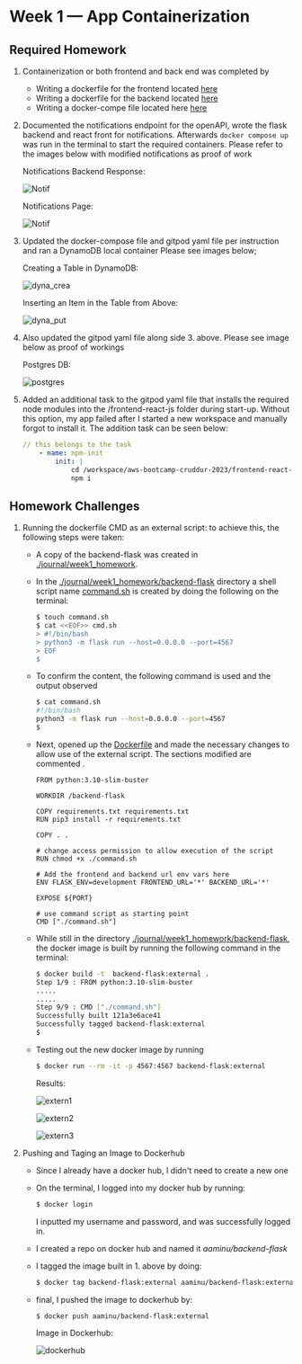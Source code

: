 # Week 1 — App Containerization

## Required Homework
1. Containerization or both frontend and back end was completed by 
    -   Writing a dockerfile for the frontend located [here](../frontend-react-js/Dockerfile)
    - Writing a dockerfile for the backend located [here](../backend-flask/Dockerfile)
    - Writing a docker-compe file located here  [here](../docker-compose.yml)

2. Documented the notifications endpoint for the openAPI, wrote the flask backend and react front  for notifications. Afterwards ``` docker compose up ``` was run in the terminal to start the required containers. Please refer to the images below with modified notifications as proof of work

    Notifications Backend Response:

    ![Notif](./images/notif2.png)

    Notifications Page:

    ![Notif](./images/notif1.png)

3. Updated the docker-compose file and gitpod yaml file per instruction and ran a DynamoDB local container Please see images below;

    Creating a Table in DynamoDB:

    ![dyna_crea](./images/dyn_cre.png)

    Inserting an Item in the Table from Above:

    ![dyna_put](./images/dyn_put.png)

4. Also updated the gitpod yaml file along side 3. above. Please see image below as proof of workings

    Postgres DB:

    ![postgres](./images/postgre.png)

5. Added an additional task to the gitpod yaml file that installs the required node modules into the /frontend-react-js folder during start-up. Without this option, my app failed after I started a new workspace and manually forgot to install it. The addition task can be seen below:
    ```yaml
    // this belongs to the task
        - name: npm-init
            init: |
                cd /workspace/aws-bootcamp-cruddur-2023/frontend-react-js
                npm i
    ```


## Homework Challenges
1. Running the dockerfile CMD as an external script: to achieve this, the following steps were taken:
    - A copy of the backend-flask was created in [./journal/week1_homework](./week1_homework/).
    - In the [./journal/week1_homework/backend-flask](./week1_homework/backend-flask) directory a shell script name [command.sh](./week1_homework/backend-flask/command.sh) is created by doing the following on the terminal:
        ```bash
        $ touch command.sh
        $ cat <<EOF>> cmd.sh
        > #!/bin/bash
        > python3 -m flask run --host=0.0.0.0 --port=4567
        > EOF
        $
        ```
    - To confirm the content, the following command is used and the output observed
        ```bash
        $ cat command.sh
        #!/bin/bash
        python3 -m flask run --host=0.0.0.0 --port=4567
        $
        ```
    - Next, opened up the [Dockerfile](./week1_homework/backend-flask/Dockerfile) and made the necessary changes to allow use of the external script. The sections modified are commented .
        ```docker
        FROM python:3.10-slim-buster

        WORKDIR /backend-flask

        COPY requirements.txt requirements.txt
        RUN pip3 install -r requirements.txt

        COPY . .

        # change access permission to allow execution of the script
        RUN chmod +x ./command.sh

        # Add the frontend and backend url env vars here
        ENV FLASK_ENV=development FRONTEND_URL='*' BACKEND_URL='*'

        EXPOSE ${PORT}

        # use command script as starting point
        CMD ["./command.sh"]
        ```
    - While still in the directory [./journal/week1_homework/backend-flask](./week1_homework/backend-flask), the docker image is built by running the following command in the terminal:
        ```bash
        $ docker build -t  backend-flask:external .
        Step 1/9 : FROM python:3.10-slim-buster
        .....
        .....
        Step 9/9 : CMD ["./command.sh"]
        Successfully built 121a3e6ace41
        Successfully tagged backend-flask:external
        $
        ```
    - Testing out the new docker image by running
        ```bash 
        $ docker run --rm -it -p 4567:4567 backend-flask:external
        ```
        Results:

        ![extern1](./images/extern.jpg)

        ![extern2](./images/extern2.jpg)

        ![extern3](./images/extern3.png)

2.   Pushing and Taging an Image to Dockerhub

        -   Since I already have a docker hub, I didn't need to create a new one
        -   On the terminal, I logged into my docker hub by running:
            ```bash
            $ docker login
            ```
            I inputted my username and password, and was successfully logged in.
        - I created a repo on docker hub and named it *aaminu/backend-flask*

        -   I tagged the image built in 1. above by doing:
            ```bash
            $ docker tag backend-flask:external aaminu/backend-flask:external
            ```
        - final, I pushed the image to dockerhub by:
            ```bash
            $ docker push aaminu/backend-flask:external
            ```
        	Image in Dockerhub:

            ![dockerhub](./images/dockerhub.png)
